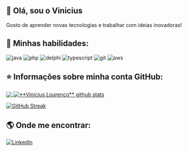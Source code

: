 


## 👋 Olá, sou o Vinicius 

Gosto de aprender novas tecnologias e trabalhar com ideias inovadoras!

## 🚀 Minhas habilidades:

![java](https://img.shields.io/badge/java_springboot-gray?style=for-the-badge&logo=springboot&logoColor=green)
![php](https://img.shields.io/badge/php-gray?style=for-the-badge&logo=php&logoColor=blue)
![delphi](https://img.shields.io/badge/delphi-gray?style=for-the-badge&logo=delphi&logoColor=red)
![typescript](https://img.shields.io/badge/typescript-gray?style=for-the-badge&logo=typescript&logoColor=blue)
![git](https://img.shields.io/badge/git-gray?style=for-the-badge&logo=git&logoColor=orange)
![aws](https://img.shields.io/badge/aws-gray?style=for-the-badge&logo=amazonwebservices&logoColor=white)


## ⭐ Informações sobre minha conta GitHub:

<a href="https://github.com/viniciuslourencof" align="center">
  <img align="center" src="https://github-readme-stats.vercel.app/api/top-langs/?username=viniciuslourencof&theme=dracula&hide_langs_below=1" />
</a>

<a href="https://github.com/viniciuslourencof">
 <img align="center" src="https://github-readme-stats.vercel.app/api?username=viniciuslourencof&show_icons=true&theme=dracula&line_height=27" alt="**Vinicius Lourenço** github stats"/>
</a>

[![GitHub Streak](https://streak-stats.demolab.com/?user=viniciuslourencof&theme=dracula)](https://git.io/streak-stats)

## 🌎 Onde me encontrar:

[![LinkedIn](https://img.shields.io/badge/linkedin-gray?style=for-the-badge&logo=linkedin&logoColor=blue)](https://www.linkedin.com/in/viniciuslourencof/)



